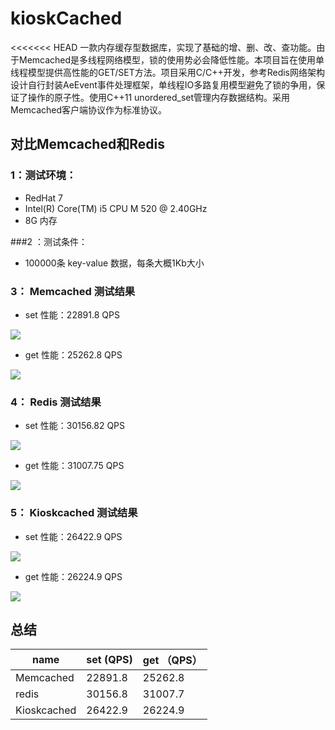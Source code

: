 # kioskCached

<<<<<<< HEAD
    一款内存缓存型数据库，实现了基础的增、删、改、查功能。由于Memcached是多线程网络模型，锁的使用势必会降低性能。本项目旨在使用单线程模型提供高性能的GET/SET方法。项目采用C/C++开发，参考Redis网络架构设计自行封装AeEvent事件处理框架，单线程IO多路复用模型避免了锁的争用，保证了操作的原子性。使用C++11 unordered_set管理内存数据结构。采用Memcached客户端协议作为标准协议。


## 对比Memcached和Redis

### 1：测试环境： 
- RedHat 7  
- Intel(R) Core(TM) i5 CPU       M 520  @ 2.40GHz
- 8G 内存

###2 ：测试条件：
- 100000条 key-value 数据，每条大概1Kb大小


### 3： Memcached 测试结果

- set 性能：22891.8 QPS

![](../images/memcached_set.png)

- get 性能：25262.8 QPS

![](../images/memcached_get.png)

### 4： Redis 测试结果

- set 性能：30156.82 QPS

![](../images/redis_set.png)

- get 性能：31007.75 QPS

![](../images/redis_get.png)


### 5： Kioskcached 测试结果

- set 性能：26422.9 QPS

![](../images/kiosk_set.png)

- get 性能：26224.9 QPS

![](../images/kiosk_get.png)



## 总结

|name | set (QPS)| get  （QPS）| 
| - | - | - |
|Memcached|22891.8|25262.8|
|redis|30156.8|31007.7|
|Kioskcached|26422.9|26224.9|
